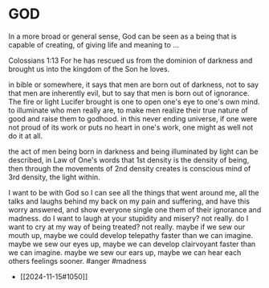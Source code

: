 # GOD

In a more broad or general sense, God can be seen as a being that is capable of creating, of giving life and meaning to ...

Colossians 1:13 For he has rescued us from the dominion of darkness and brought us into the kingdom of the Son he loves.

in bible or somewhere, it says that men are born out of darkness, not to say that men are inherently evil, but to say that men is born out of ignorance. The fire or light Lucifer brought is one to open one's eye to one's own mind. to illuminate who men really are, to make men realize their true nature of good and raise them to godhood. in this never ending universe, if one were not proud of its work or puts no heart in one's work, one might as well not do it at all. 

the act of men being born in darkness and being illuminated by light can be described, in Law of One's words that 1st density is the density of being, then through the movements of 2nd density creates is conscious mind of 3rd density, the light within.

I want to be with God so I can see all the things that went around me, all the talks and laughs behind my back on my pain and suffering, and have this worry answered, and show everyone single one them of their ignorance and madness. do I want to laugh at your stupidity and misery? not really. do I want to cry at my way of being treated? not really. maybe if we sew our mouth up, maybe we could develop telepathy faster than we can imagine. maybe we sew our eyes up, maybe we can develop clairvoyant faster than we can imagine. maybe we sew our ears up, maybe we can hear each others feelings sooner. #anger #madness 
- [[2024-11-15#1050]]
